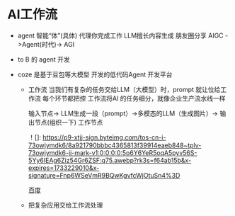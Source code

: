 # AI工作流
  - agent 智能“体”(具体)  代理你完成工作  LLM擅长内容生成
    朋友圈分享
    AIGC ->Agent(时代)-> AGI

  - to B 的 agent 开发

  - coze 是基于豆包等大模型 开发的低代码Agent 开发平台
    - 工作流
      当我们有复杂的任务交给LLM（大模型）时，prompt 就让位给工作流
      每个环节都把控
      工作流将AI 的任务细分，就像企业生产流水线一样

      输入节点-> LLM生成一段（prompt）->多模态的LLM（生成图片）-> 输出节点(组织一下)
      工作节点 

      ！[]: https://p9-xtjj-sign.byteimg.com/tos-cn-i-73owjymdk6/8a921790bbbc4365813f39914eaeb848~tplv-73owjymdk6-jj-mark-v1:0:0:0:0:5o6Y6YeR5oqA5pyv56S-5Yy6IEAg6Ziz54Gr6ZSF:q75.awebp?rk3s=f64ab15b&x-expires=1733229010&x-signature=Fnp6WSeVmR9BQwKgvfcWjOtuSn4%3D

      [百度](http://www.baidu.com)

    - 把复杂应用交给工作流处理